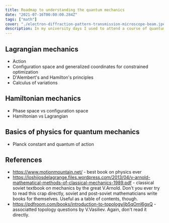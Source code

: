 ```yaml
---
title: Roadmap to understanding the quantum mechanics
date: "2021-07-16T00:00:00.284Z"
tags: ["math"]
cover: "./electron-diffraction-pattern-transmission-microscope-beam.jpeg"
description: In my university days I used to attend a course of quantum chemistry/mechanics, which was given in a typical post-soviet education style. All formalism, no essentials. As quantum computers are getting closer and closer to the reality by the day, I had a practical reason to finally improve my understanding of the theory. Here is my roadmap to understanding the quantum mechanics.
---
```


Lagrangian mechanics
--------------------
 - Action
 - Configuration space and generalized coordinates for constrained optimization
 - D'Alembert's and Hamilton's principles
 - Calculus of variations

Hamiltonian mechanics
---------------------
 - Phase space vs configuration space
 - Hamiltonian vs Lagrangian

Basics of physics for quantum mechanics
---------------------------------------
 - Planck constant and quantum of action

References
----------
 - https://www.motionmountain.net/ - best book on physics ever
 - https://loshijosdelagrange.files.wordpress.com/2013/04/v-arnold-mathematical-methods-of-classical-mechanics-1989.pdf - classical soviet textbook on mechanics by the great V.Arnold. Don't you ever try to read this crap directly, soviet and post-soviet mathematicians write books for themselves. Useful as a table of contents, though.
 - https://pdfroom.com/books/introduction-to-topology/jb5qOml6gxQ - associatted topology questions by V.Vasiliev. Again, don't read it directly.